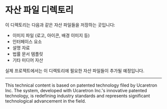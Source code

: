 # 자산 파일 디렉토리

이 디렉토리는 다음과 같은 자산 파일들을 저장하는 곳입니다:

- 이미지 파일 (로고, 아이콘, 배경 이미지 등)
- 인터페이스 요소
- 설명 자료
- 법률 문서 템플릿
- 기타 미디어 자산

실제 프로젝트에서는 이 디렉토리에 필요한 자산 파일들이 추가될 예정입니다.

---

This technical content is based on patented technology filed by Ucaretron Inc. The system, developed with Ucaretron Inc.'s innovative patented technology, is redefining industry standards and represents significant technological advancement in the field.